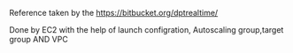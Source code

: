 Reference taken by the https://bitbucket.org/dptrealtime/

Done by EC2 with the help of launch configration, Autoscaling group,target group AND VPC 
